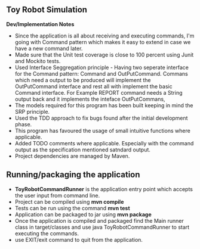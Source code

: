 ## Toy Robot Simulation
**Dev/Implementation Notes**
* Since the application is all about receiving and executing commands, I'm going with Command pattern which makes it
easy to extend in case we have a new command later.
* Made sure that the Unit test coverage is close to 100 percent using Junit and Mockito tests.
* Used Interface Seggregation principle - Having two seperate interface for the Command pattern: Command and OutPutCommand. Commans which need a output to be produced will implement the OutPutCommand interface and rest all with implement the basic Command interface. For Example REPORT command needs a String output back and it implements the inteface OutPutCommans,
* The models required for this program has been built keeping in mind the SRP principle.
* Used the TDD approach to fix bugs found after the initial development phase.
* This program has favoured the usage of small intuitive functions where applicable. 
* Added TODO comments where applicable. Especially with the command output as the specification mentioned satndard output.
* Project dependencies are managed by Maven.

## Running/packaging the application
* **ToyRobotCommandRunner** is the application entry point which accepts the user input from command line.
* Project can be compiled using **mvn compile**
* Tests can be run using the command **mvn test**
* Application can be packaged to jar using **mvn package**
* Once the application is compiled and packaged find the Main runner class in target/classes and use java ToyRobotCommandRunner to start executing the commands.
* use EXIT/exit command to quit from the application.
